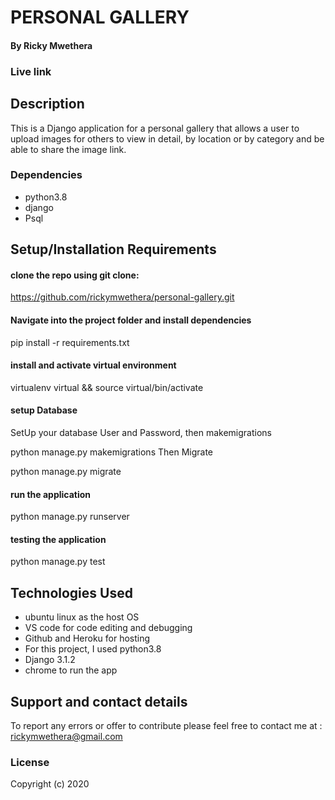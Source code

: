 # PERSONAL GALLERY

#### By Ricky Mwethera

### Live link


## Description
This is a Django application for a personal gallery that allows a user to upload images for others to view in detail, by location or by category and be able to share the image link.

### Dependencies
* python3.8
* django
* Psql

## Setup/Installation Requirements
#### clone the repo using git clone:

https://github.com/rickymwethera/personal-gallery.git 

#### Navigate into the project folder and install dependencies

pip install -r requirements.txt

#### install and activate virtual environment

virtualenv virtual && source virtual/bin/activate

#### setup Database
SetUp your database User and Password, then makemigrations

python manage.py makemigrations 
Then Migrate

python manage.py migrate 

#### run the application

python manage.py runserver

#### testing the application

python manage.py test



## Technologies Used
* ubuntu linux as the host OS
* VS code for code editing and debugging
* Github and Heroku for hosting
* For this project, I used python3.8
* Django 3.1.2
* chrome to run the app

## Support and contact details
To report any errors or offer to contribute please feel free to contact me at : rickymwethera@gmail.com

### License
Copyright (c) 2020